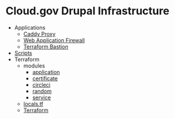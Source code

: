 # Cloud.gov Drupal Infrastructure

- Applications
    - [Caddy Proxy](applications/caddy-proxy/README.md)
    - [Web Application Firewall](applications/nginx-waf/README.md)
    - [Terraform Bastion](applications/tf-bastion/README.md)
- [Scripts](docs/scripts.MD)
- Terraform
    - modules
        - [application](modules/application/README.md)
        - [certificate](modules/circleci/README.md)
        - [circleci](modules/github/README.md)
        - [random](modules/random/README.md)
        - [service](modules/service/README.md)
    - [locals.tf](docs/locals.tf.MD)
    - [Terraform](TERRAFORM.md)
